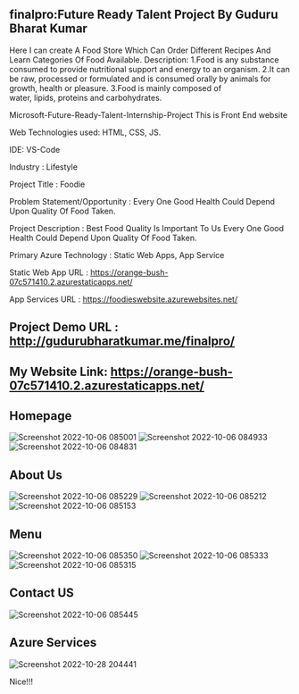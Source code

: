 ##  finalpro:Future Ready Talent Project By Guduru Bharat Kumar
Here I can create A Food Store Which Can Order Different Recipes And Learn Categories Of Food Available.
Description:
1.Food is any substance consumed to provide nutritional support and energy to an organism.
2.It can be raw, processed or formulated and is consumed orally by animals for growth, health or pleasure.
3.Food is mainly composed of water, lipids, proteins and carbohydrates.


Microsoft-Future-Ready-Talent-Internship-Project This is Front End website

Web Technologies used: HTML, CSS, JS.

IDE: VS-Code

Industry : Lifestyle

Project Title : Foodie

Problem Statement/Opportunity : Every One Good Health Could Depend Upon Quality Of Food Taken.

Project Description : Best Food Quality Is Important To Us Every One Good Health Could Depend Upon Quality Of Food Taken.

Primary Azure Technology : Static Web Apps, App Service

Static Web App URL : https://orange-bush-07c571410.2.azurestaticapps.net/

App Services URL : https://foodieswebsite.azurewebsites.net/


## Project Demo URL : http://gudurubharatkumar.me/finalpro/

##  My Website Link: https://orange-bush-07c571410.2.azurestaticapps.net/

## Homepage
![Screenshot 2022-10-06 085001](https://user-images.githubusercontent.com/111065540/194206667-2aecb37e-8f9f-4702-ad67-344a7021efe7.jpg)
![Screenshot 2022-10-06 084933](https://user-images.githubusercontent.com/111065540/194206669-31c1759f-7f9b-4b81-9331-c94e2b679965.jpg)
![Screenshot 2022-10-06 084831](https://user-images.githubusercontent.com/111065540/194206674-cbc8cf54-6271-4e85-beaa-764f785631e1.jpg)

## About Us
![Screenshot 2022-10-06 085229](https://user-images.githubusercontent.com/111065540/194206916-4dff3228-bcd0-424b-9fce-8714641fa47d.jpg)
![Screenshot 2022-10-06 085212](https://user-images.githubusercontent.com/111065540/194206921-135c0e3e-5d56-42de-ba27-590f3f1d6b9b.jpg)
![Screenshot 2022-10-06 085153](https://user-images.githubusercontent.com/111065540/194206924-1948e5d9-d01f-4866-b37d-6f9a9c3696a9.jpg)

## Menu
![Screenshot 2022-10-06 085350](https://user-images.githubusercontent.com/111065540/194207092-8f7cd3a0-3163-48e3-8e71-fb2b61c3ffc7.jpg)
![Screenshot 2022-10-06 085333](https://user-images.githubusercontent.com/111065540/194207100-40553183-4b80-48f8-ae59-194f6e21fb96.jpg)
![Screenshot 2022-10-06 085315](https://user-images.githubusercontent.com/111065540/194207104-ef0d79a6-7781-4706-a466-9c360ef48340.jpg)

## Contact US
![Screenshot 2022-10-06 085445](https://user-images.githubusercontent.com/111065540/194207217-d4a33b03-3351-4087-b7bc-2a35bd42e194.jpg)

## Azure Services 
![Screenshot 2022-10-28 204441](https://user-images.githubusercontent.com/111065540/198673984-be9c5328-7f3c-4b7a-b16b-9f53c3083451.jpg)




Nice!!!